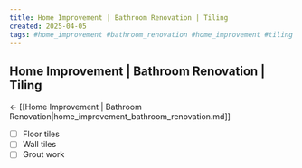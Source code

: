 ```yaml
---
title: Home Improvement | Bathroom Renovation | Tiling
created: 2025-04-05
tags: #home_improvement #bathroom_renovation #home_improvement #tiling #bathroom_renovation
---
```


## Home Improvement | Bathroom Renovation | Tiling
← [[Home Improvement | Bathroom Renovation|home_improvement_bathroom_renovation.md]]

- [ ] Floor tiles
- [ ] Wall tiles
- [ ] Grout work